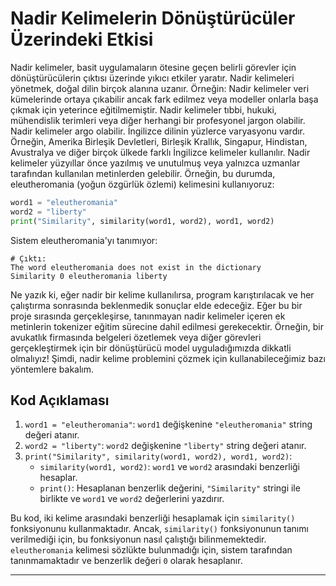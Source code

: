 # Nadir Kelimelerin Dönüştürücüler Üzerindeki Etkisi

Nadir kelimeler, basit uygulamaların ötesine geçen belirli görevler için dönüştürücülerin çıktısı üzerinde yıkıcı etkiler yaratır. Nadir kelimeleri yönetmek, doğal dilin birçok alanına uzanır. Örneğin: Nadir kelimeler veri kümelerinde ortaya çıkabilir ancak fark edilmez veya modeller onlarla başa çıkmak için yeterince eğitilmemiştir. Nadir kelimeler tıbbi, hukuki, mühendislik terimleri veya diğer herhangi bir profesyonel jargon olabilir. Nadir kelimeler argo olabilir. İngilizce dilinin yüzlerce varyasyonu vardır. Örneğin, Amerika Birleşik Devletleri, Birleşik Krallık, Singapur, Hindistan, Avustralya ve diğer birçok ülkede farklı İngilizce kelimeler kullanılır. Nadir kelimeler yüzyıllar önce yazılmış ve unutulmuş veya yalnızca uzmanlar tarafından kullanılan metinlerden gelebilir. Örneğin, bu durumda, eleutheromania (yoğun özgürlük özlemi) kelimesini kullanıyoruz: 
```python
word1 = "eleutheromania"
word2 = "liberty"
print("Similarity", similarity(word1, word2), word1, word2)
```
Sistem eleutheromania'yı tanımıyor: 
```
# Çıktı:
The word eleutheromania does not exist in the dictionary
Similarity 0 eleutheromania liberty
```
Ne yazık ki, eğer nadir bir kelime kullanılırsa, program karıştırılacak ve her çalıştırma sonrasında beklenmedik sonuçlar elde edeceğiz. Eğer bu bir proje sırasında gerçekleşirse, tanınmayan nadir kelimeler içeren ek metinlerin tokenizer eğitim sürecine dahil edilmesi gerekecektir. Örneğin, bir avukatlık firmasında belgeleri özetlemek veya diğer görevleri gerçekleştirmek için bir dönüştürücü model uyguladığımızda dikkatli olmalıyız! Şimdi, nadir kelime problemini çözmek için kullanabileceğimiz bazı yöntemlere bakalım.

## Kod Açıklaması

1. `word1 = "eleutheromania"`: `word1` değişkenine `"eleutheromania"` string değeri atanır.
2. `word2 = "liberty"`: `word2` değişkenine `"liberty"` string değeri atanır.
3. `print("Similarity", similarity(word1, word2), word1, word2)`: 
   - `similarity(word1, word2)`: `word1` ve `word2` arasındaki benzerliği hesaplar. 
   - `print()`: Hesaplanan benzerlik değerini, `"Similarity"` stringi ile birlikte ve `word1` ve `word2` değerlerini yazdırır.

Bu kod, iki kelime arasındaki benzerliği hesaplamak için `similarity()` fonksiyonunu kullanmaktadır. Ancak, `similarity()` fonksiyonunun tanımı verilmediği için, bu fonksiyonun nasıl çalıştığı bilinmemektedir. 
`eleutheromania` kelimesi sözlükte bulunmadığı için, sistem tarafından tanınmamaktadır ve benzerlik değeri `0` olarak hesaplanır.

---

